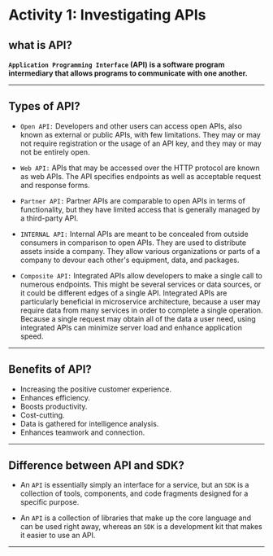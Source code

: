 # Activity 1: Investigating APIs

## what is API?

**`Application Programming Interface` (API) is a software program intermediary that allows programs to communicate with one another.**

***

## Types of API?

* `Open API:` Developers and other users can access open APIs, also known as external or public APIs, with few limitations. They may or may not require registration or the usage of an API key, and they may or may not be entirely open.

* `Web API:` APIs that may be accessed over the HTTP protocol are known as web APIs. The API specifies endpoints as well as acceptable request and response forms.

* `Partner API:` Partner APIs are comparable to open APIs in terms of functionality, but they have limited access that is generally managed by a third-party API.

* `INTERNAL API:` Internal APIs are meant to be concealed from outside consumers in comparison to open APIs. They are used to distribute assets inside a company. They allow various organizations or parts of a company to devour each other's equipment, data, and packages.

* `Composite API:` Integrated APIs allow developers to make a single call to numerous endpoints. This might be several services or data sources, or it could be different edges of a single API. Integrated APIs are particularly beneficial in microservice architecture, because a user may require data from many services in order to complete a single operation. Because a single request may obtain all of the data a user need, using integrated APIs can minimize server load and enhance application speed.

***

## Benefits of API?

* Increasing the positive customer experience.
* Enhances efficiency.
* Boosts productivity.
* Cost-cutting.
* Data is gathered for intelligence analysis.
* Enhances teamwork and connection.

***

## Difference between API and SDK?

* An `API` is essentially simply an interface for a service, but an `SDK` is a collection of tools, components, and code fragments designed for a specific purpose.

* An `API` is a collection of libraries that make up the core language and can be used right away, whereas an `SDK` is a development kit that makes it easier to use an API.

***
